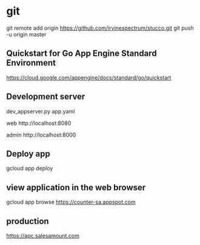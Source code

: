 # git

git remote add origin https://github.com/irvinespectrum/stucco.git
git push -u origin master

## Quickstart for Go App Engine Standard Environment 
https://cloud.google.com/appengine/docs/standard/go/quickstart

## Development server 

dev_appserver.py app.yaml

web
http://localhost:8080

admin
http://localhost:8000

## Deploy app

gcloud app deploy


## view application in the web browser

gcloud app browse
https://counter-sa.appspot.com

## production
https://apc.salesamount.com

